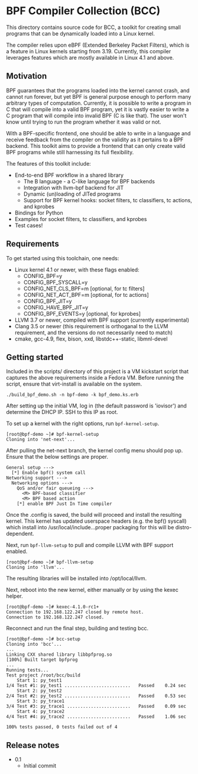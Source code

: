 # BPF Compiler Collection (BCC)

This directory contains source code for BCC, a toolkit for creating small
programs that can be dynamically loaded into a Linux kernel.

The compiler relies upon eBPF (Extended Berkeley Packet Filters), which is a
feature in Linux kernels starting from 3.19. Currently, this compiler leverages
features which are mostly available in Linux 4.1 and above.

## Motivation

BPF guarantees that the programs loaded into the kernel cannot crash, and
cannot run forever, but yet BPF is general purpose enough to perform many
arbitrary types of computation. Currently, it is possible to write a program in
C that will compile into a valid BPF program, yet it is vastly easier to
write a C program that will compile into invalid BPF (C is like that). The user
won't know until trying to run the program whether it was valid or not.

With a BPF-specific frontend, one should be able to write in a language and
receive feedback from the compiler on the validity as it pertains to a BPF
backend. This toolkit aims to provide a frontend that can only create valid BPF
programs while still harnessing its full flexibility.

The features of this toolkit include:
* End-to-end BPF workflow in a shared library
  * The B language - a C-like language for BPF backends
  * Integration with llvm-bpf backend for JIT
  * Dynamic (un)loading of JITed programs
  * Support for BPF kernel hooks: socket filters, tc classifiers,
      tc actions, and kprobes
* Bindings for Python
* Examples for socket filters, tc classifiers, and kprobes
* Test cases!

## Requirements

To get started using this toolchain, one needs:
* Linux kernel 4.1 or newer, with these flags enabled:
  * CONFIG_BPF=y
  * CONFIG_BPF_SYSCALL=y
  * CONFIG_NET_CLS_BPF=m [optional, for tc filters]
  * CONFIG_NET_ACT_BPF=m [optional, for tc actions]
  * CONFIG_BPF_JIT=y
  * CONFIG_HAVE_BPF_JIT=y
  * CONFIG_BPF_EVENTS=y [optional, for kprobes]
* LLVM 3.7 or newer, compiled with BPF support (currently experimental)
* Clang 3.5 or newer (this requirement is orthoganal to the LLVM requirement,
                      and the versions do not necessarily need to match)
* cmake, gcc-4.9, flex, bison, xxd, libstdc++-static, libmnl-devel

## Getting started

Included in the scripts/ directory of this project is a VM kickstart script that
captures the above requirements inside a Fedora VM. Before running the script,
ensure that virt-install is available on the system.

`./build_bpf_demo.sh -n bpf-demo -k bpf_demo.ks.erb`

After setting up the initial VM, log in (the default password is 'iovisor')
and determine the DHCP IP. SSH to this IP as root.

To set up a kernel with the right options, run `bpf-kernel-setup`.

```
[root@bpf-demo ~]# bpf-kernel-setup
Cloning into 'net-next'...
```
After pulling the net-next branch, the kernel config menu should pop up. Ensure
that the below settings are proper.
```
General setup --->
  [*] Enable bpf() system call
Networking support --->
  Networking options --->
    QoS and/or fair queueing --->
      <M> BPF-based classifier
      <M> BPF based action
    [*] enable BPF Just In Time compiler
```
Once the .config is saved, the build will proceed and install the resulting
kernel. This kernel has updated userspace headers (e.g. the bpf() syscall) which
install into /usr/local/include...proper packaging for this will be
distro-dependent.

Next, run `bpf-llvm-setup` to pull and compile LLVM with BPF support enabled.
```
[root@bpf-demo ~]# bpf-llvm-setup
Cloning into 'llvm'...
```
The resulting libraries will be installed into /opt/local/llvm.

Next, reboot into the new kernel, either manually or by using the kexec helper.
```
[root@bpf-demo ~]# kexec-4.1.0-rc1+
Connection to 192.168.122.247 closed by remote host.
Connection to 192.168.122.247 closed.
```

Reconnect and run the final step, building and testing bcc.
```
[root@bpf-demo ~]# bcc-setup
Cloning into 'bcc'...
...
Linking CXX shared library libbpfprog.so
[100%] Built target bpfprog
...
Running tests...
Test project /root/bcc/build
    Start 1: py_test1
1/4 Test #1: py_test1 .........................   Passed    0.24 sec
    Start 2: py_test2
2/4 Test #2: py_test2 .........................   Passed    0.53 sec
    Start 3: py_trace1
3/4 Test #3: py_trace1 ........................   Passed    0.09 sec
    Start 4: py_trace2
4/4 Test #4: py_trace2 ........................   Passed    1.06 sec

100% tests passed, 0 tests failed out of 4
```


## Release notes

* 0.1
  * Initial commit
